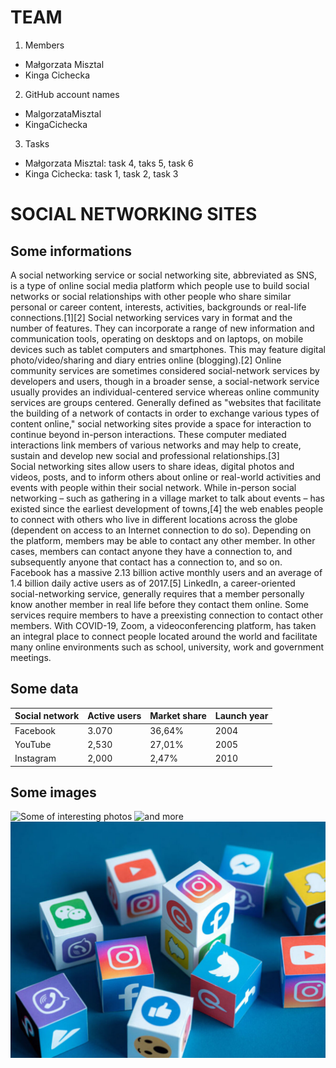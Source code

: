 # TEAM

1. Members
* Małgorzata Misztal
* Kinga Cichecka
2. GitHub account names
* MalgorzataMisztal
* KingaCichecka
3. Tasks
* Małgorzata Misztal: task 4, taks 5, task 6
* Kinga Cichecka: task 1, task 2, task 3

# SOCIAL NETWORKING SITES

## Some informations
A social networking service or social networking site, abbreviated as SNS, is a type of online social media platform which people use to build social networks or social relationships with other people who share similar personal or career content, interests, activities, backgrounds or real-life connections.[1][2] Social networking services vary in format and the number of features. They can incorporate a range of new information and communication tools, operating on desktops and on laptops, on mobile devices such as tablet computers and smartphones. This may feature digital photo/video/sharing and diary entries online (blogging).[2] Online community services are sometimes considered social-network services by developers and users, though in a broader sense, a social-network service usually provides an individual-centered service whereas online community services are groups centered. Generally defined as "websites that facilitate the building of a network of contacts in order to exchange various types of content online," social networking sites provide a space for interaction to continue beyond in-person interactions. These computer mediated interactions link members of various networks and may help to create, sustain and develop new social and professional relationships.[3]  
Social networking sites allow users to share ideas, digital photos and videos, posts, and to inform others about online or real-world activities and events with people within their social network. While in-person social networking – such as gathering in a village market to talk about events – has existed since the earliest development of towns,[4] the web enables people to connect with others who live in different locations across the globe (dependent on access to an Internet connection to do so). Depending on the platform, members may be able to contact any other member. In other cases, members can contact anyone they have a connection to, and subsequently anyone that contact has a connection to, and so on.  
Facebook has a massive 2.13 billion active monthly users and an average of 1.4 billion daily active users as of 2017.[5] LinkedIn, a career-oriented social-networking service, generally requires that a member personally know another member in real life before they contact them online. Some services require members to have a preexisting connection to contact other members. With COVID-19, Zoom, a videoconferencing platform, has taken an integral place to connect people located around the world and facilitate many online environments such as school, university, work and government meetings.

## Some  data
| **Social network** | **Active users** | **Market share** | **Launch year** |
| ---- | ---- | ---- | ---- |
| Facebook | 3.070 | 36,64%| 2004 |
| YouTube | 2,530 | 27,01% | 2005 |
| Instagram | 2,000 | 2,47% | 2010 |

## Some images
![Some of interesting photos](https://cmscritic.com/ms-content/uploads/2023/08/socialmediamoderation_sawfqy.jpg?format=auto&width=2048)
![and more](https://miro.medium.com/0*5Yy8-xy2w6n-Fpv_)
![and the last one](socialmedia.jpg)